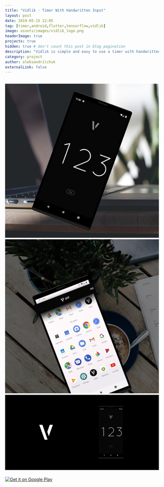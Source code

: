 ```yaml
---
title: "Vidlik - Timer With Handwritten Input"
layout: post
date: 2019-05-15 12:05
tag: [timer,android,flutter,tensorflow,vidlik]
image: assets/images/vidlik_logo.png
headerImage: true
projects: true
hidden: true # don't count this post in blog pagination
description: "Vidlik is simple and easy to use a timer with handwritten input."
category: project
author: oleksandrilchuk
externalLink: false
---
```


![Screenshot](/assets/images/vidlik_screen1.jpg)
![Screenshot](/assets/images/vidlik_screen2.jpg)
![Screenshot](/assets/images/vidlik_screen3.jpg)
---
<a href='https://play.google.com/store/apps/details?id=dev.ilchuk.vidlik&pcampaignid=MKT-Other-global-all-co-prtnr-py-PartBadge-Mar2515-1'><img alt='Get it on Google Play' src='https://play.google.com/intl/en/badges/images/generic/en_badge_web_generic.png'/></a>
